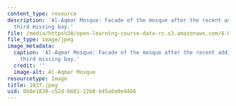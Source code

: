 ```yaml
---
content_type: resource
description: 'Al-Aqmar Mosque: Facade of the mosque after the recent addition of the
  third missing bay.'
file: /media/https%3A/open-learning-course-data-rc.s3.amazonaws.com/4-615-the-architecture-of-cairo-spring-2002/0b8e1830c52d668122b8b45a0a0e44b6_1037.jpeg
file_type: image/jpeg
image_metadata:
  caption: 'Al-Aqmar Mosque: Facade of the mosque after the recent addition of the
    third missing bay.'
  credit: ''
  image-alt: Al-Aqmar Mosque
resourcetype: Image
title: 1037.jpeg
uid: 0b8e1830-c52d-6681-22b8-b45a0a0e44b6
---
```

